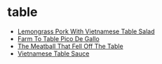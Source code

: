 # table

 * [Lemongrass Pork With Vietnamese Table Salad](index/l/lemongrass-pork-with-vietnamese-table-salad-232268.json)
 * [Farm To Table Pico De Gallo](index/f/farm-to-table-pico-de-gallo.json)
 * [The Meatball That Fell Off The Table](index/t/the-meatball-that-fell-off-the-table.json)
 * [Vietnamese Table Sauce](index/v/vietnamese-table-sauce.json)
